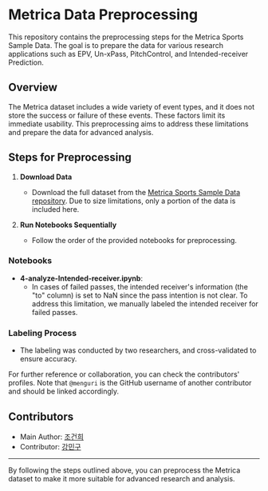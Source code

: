 # Metrica Data Preprocessing

This repository contains the preprocessing steps for the Metrica Sports Sample Data. The goal is to prepare the data for various research applications such as EPV, Un-xPass, PitchControl, and Intended-receiver Prediction.

## Overview

The Metrica dataset includes a wide variety of event types, and it does not store the success or failure of these events. These factors limit its immediate usability. This preprocessing aims to address these limitations and prepare the data for advanced analysis.

## Steps for Preprocessing

1. **Download Data**
   - Download the full dataset from the [Metrica Sports Sample Data repository](https://github.com/metrica-sports/sample-data). Due to size limitations, only a portion of the data is included here.

2. **Run Notebooks Sequentially**
   - Follow the order of the provided notebooks for preprocessing.

### Notebooks

- **4-analyze-Intended-receiver.ipynb**:
  - In cases of failed passes, the intended receiver's information (the "to" column) is set to NaN since the pass intention is not clear. To address this limitation, we manually labeled the intended receiver for failed passes.

### Labeling Process

- The labeling was conducted by two researchers, and cross-validated to ensure accuracy.

For further reference or collaboration, you can check the contributors' profiles. Note that `@menguri` is the GitHub username of another contributor and should be linked accordingly.

## Contributors

- Main Author: [조건희](https://github.com/GunHeeJoe)
- Contributor: [강민구](https://github.com/menguri)

---

By following the steps outlined above, you can preprocess the Metrica dataset to make it more suitable for advanced research and analysis.
